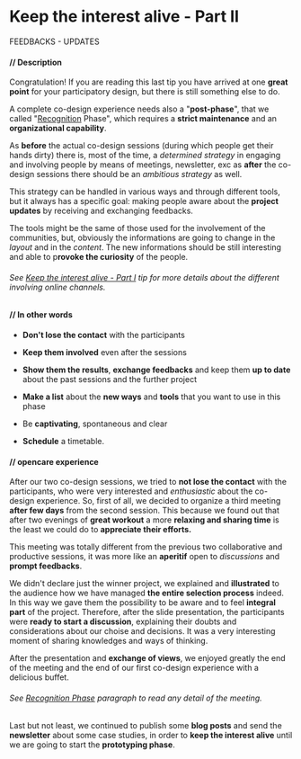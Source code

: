 # Keep the interest alive - Part II

FEEDBACKS - UPDATES

#### **// Description**

Congratulation! If you are reading this last tip you have arrived at one **great point** for your participatory design, but there is still something else to do. 

A complete co-design experience needs also a "**post-phase**", that we called "[Recognition](Our_experience_in_co-design_filed.md#recognition-phase) Phase", which requires a **strict maintenance** and an **organizational capability**.  

As **before** the actual co-design sessions (during which people get their hands dirty) there is, most of the time, a *determined strategy* in engaging and involving people by means of meetings, newsletter, exc as **after** the co-design sessions there should be an *ambitious strategy* as well. 

This strategy can be handled in various ways and through different tools, but it always has a specific goal: making people aware about the **project updates** by receiving and exchanging feedbacks. 

The tools might be the same of those used for the involvement of the communities, but, obviously the informations are going to change in the *layout* and in the *content*. The new informations should be still interesting and able to p**rovoke the curiosity** of the people. 

###### See [Keep the interest alive - Part I](keep_the_interest_alive.md) tip for more details about the different involving online channels.

#### **// In other words**

* **Don't lose the contact** with the participants

* **Keep them involved** even after the sessions

* **Show them the results**, **exchange feedbacks** and keep them **up to date** about the past sessions and the further project

* **Make a list** about the **new ways** and **tools** that you want to use in this phase

* Be **captivating**, spontaneous and clear

* **Schedule** a timetable.

#### **// opencare experience**

After our two co-design sessions, we tried to **not lose the contact** with the participants, who were very interested and *enthusiastic* about the co-design experience. So, first of all, we decided to organize a third meeting **after few days** from the second session. This because we found out that after two evenings of **great workout** a more **relaxing and sharing time** is the least we could do to **appreciate their efforts.**  

This meeting was totally different from the previous two collaborative and productive sessions, it was more like an **aperitif** open to *discussions* and **prompt feedbacks**. 

We didn't declare just the winner project, we explained and **illustrated** to the audience how we have managed **the entire selection process** indeed. In this way we gave them the possibility to be aware and to feel **integral part** of the project. Therefore, after the slide presentation, the participants were **ready to start a discussion**, explaining their doubts and considerations about our choise and decisions. 
It was a very interesting moment of sharing knowledges and ways of thinking. 

After the presentation and **exchange of views**, we enjoyed greatly the end of the meeting and the end of our first co-design experience with a delicious buffet.

###### See [Recognition Phase](Our_experience_in_co-design_filed.md#recognition-phase) paragraph to read any detail of the meeting. 

Last but not least, we continued to publish some **blog posts** and send the **newsletter** about some case studies, in order to **keep the interest alive** until we are going to start the **prototyping phase**. 
